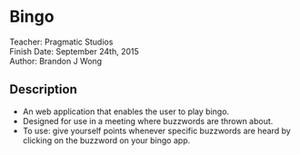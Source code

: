 # Bingo

Teacher: Pragmatic Studios  
Finish Date: September 24th, 2015  
Author: Brandon J Wong  

## Description

- An web application that enables the user to play bingo.
- Designed for use in a meeting where buzzwords are thrown about.
- To use: give yourself points whenever specific buzzwords are heard by clicking on the buzzword on your bingo app.
